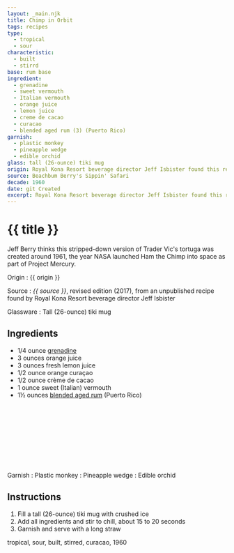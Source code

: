 ```yaml
---
layout: _main.njk
title: Chimp in Orbit
tags: recipes
type:
  - tropical
  - sour
characteristic:
  - built
  - stirrd
base: rum base
ingredient:
  - grenadine
  - sweet vermouth
  - Italian vermouth
  - orange juice
  - lemon juice
  - creme de cacao
  - curacao
  - blended aged rum (3) (Puerto Rico)
garnish:
  - plastic monkey
  - pineapple wedge
  - edible orchid
glass: tall (26-ounce) tiki mug
origin: Royal Kona Resort beverage director Jeff Isbister found this recipe in a sticky wad of papers in 2008 while cleaning out a cabinet at the Royal Kona bar. He concluded that it, and many of the other recipes he found, was a Hilton standard drink recipe brought to the bar by Harry K. Yee from his stint at the Hawaiian Village.
source: Beachbum Berry's Sippin' Safari
decade: 1960
date: git Created
excerpt: Royal Kona Resort beverage director Jeff Isbister found this recipe in a sticky wad of papers in 2008 while cleaning out a cabinet at the Kona Hilton bar. He concluded that it, and many of the other recipes he found, was a Hilton standard drink recipe brought to the bar by Harry K. Yee from his stint at the Hawaiian Village.
---
```


<!-- markdownlint-disable MD025 -->
# {{ title }}
<!-- markdownlint-enable MD025 -->

Jeff Berry thinks this stripped-down version of Trader Vic's tortuga was created around 1961, the year NASA launched Ham the Chimp into space as part of Project Mercury.

Origin
  : {{ origin }}

Source
  : <cite><span data-pagefind-filter="Source">{{ source }}</span></cite>, revised edition (2017), from an unpublished recipe found by Royal Kona Resort beverage director Jeff Isbister

Glassware
  : Tall (26-ounce) tiki mug

## Ingredients

- 1/4 ounce [grenadine](/mixes/grenadine/)
- 3 ounces orange juice
- 3 ounces fresh lemon juice
- 1/2 ounce orange curaçao
- 1/2 ounce crème de cacao
- 1 ounce sweet (Italian) vermouth
- 1&frac12; ounces [blended aged rum](/rums/05-rum-blended-aged/) (Puerto Rico)<icon-l space="1em" class="bigger" label="(3)"><span class="with-icon"><svg class="icon"><use href="/assets/images/icons/circle-3.svg#circle-3"></use></svg></span></icon-l>

Garnish
  : Plastic monkey
  : Pineapple wedge
  : Edible orchid

## Instructions

1. Fill a tall (26-ounce) tiki mug with crushed ice
2. Add all ingredients and stir to chill, about 15 to 20 seconds
3. Garnish and serve with a long straw

<div
  class="sr-only"
  data-cat[0]="Drink"
  data-type[0]="Tropical"
  data-type[1]="Sour"
  data-char[0]="Built"
  data-char[1]="Stirred"
  data-base[0]="Rum/Cane spirits"
  data-glassware[0]="Tiki mug",
  data-glassware[1]="Tiki mug, tall (28-ounce)",
  data-garnish[0]="Monkey, plastic",
  data-garnish[1]="Pineapple wedge",
  data-garnish[2]="Orchid, edible",
  data-ingredient[0]="Grenadine",
  data-ingredient[1]="Vermouth, sweet",
  data-ingredient[2]="Vermouth, Italian",
  data-ingredient[3]="Orange juice",
  data-ingredient[4]="Lemon juice",
  data-ingredient[5]="Crème de Cacao",
  data-ingredient[6]="Curaçao, dry",
  data-ingredient[7]="Curaçao, orange",
  data-ingredient[8]="Blended aged rum [3]",
  data-ingredient[9]="Blended aged rum (Puerto Rico) [3]",
  data-origin[0]="Hawaiian Village Hotel, Waikiki"
  data-origin[1]="Kona Hilton, Hawaii"
  data-origin[2]="Harry K. Yee"
  data-decade[0]="1960"
  data-pagefind-filter="
    Category[data-cat[0]],
    Type[data-type[0]],
    Type[data-type[1]],
    Characteristic[data-char[0]],
    Characteristic[data-char[1]],
    Base[data-base[0]],
    Glassware[data-glassware[0]],
    Glassware[data-glassware[1]],
    Garnish[data-garnish[0]],
    Garnish[data-garnish[1]],
    Garnish[data-garnish[2]],
    Ingredient[data-ingredient[0]],
    Ingredient[data-ingredient[1]],
    Ingredient[data-ingredient[2]],
    Ingredient[data-ingredient[3]],
    Ingredient[data-ingredient[4]],
    Ingredient[data-ingredient[5]],
    Ingredient[data-ingredient[6]],
    Ingredient[data-ingredient[7]],
    Ingredient[data-ingredient[8]],
    Ingredient[data-ingredient[9]],
    Juice[data-ingredient[3]],
    Juice[data-ingredient[4]],
    Syrup[data-ingredient[0]],
    Pantry[data-garnish[1]],
    Pantry[data-garnish[2]],
    Liquor[data-ingredient[1]],
    Liquor[data-ingredient[2]],
    Liquor[data-ingredient[5]],
    Liquor[data-ingredient[6]],
    Liquor[data-ingredient[7]],
    Liquor[data-ingredient[8]],
    Liquor[data-ingredient[9]],
    Origin[data-origin[0]],
    Origin[data-origin[1]],
    Origin[data-origin[2]],
    Decade[data-decade[0]]
  "
>
</div>

<div class="keywords" aria-hidden>tropical, sour, built, stirred, curacao, 1960</div>
